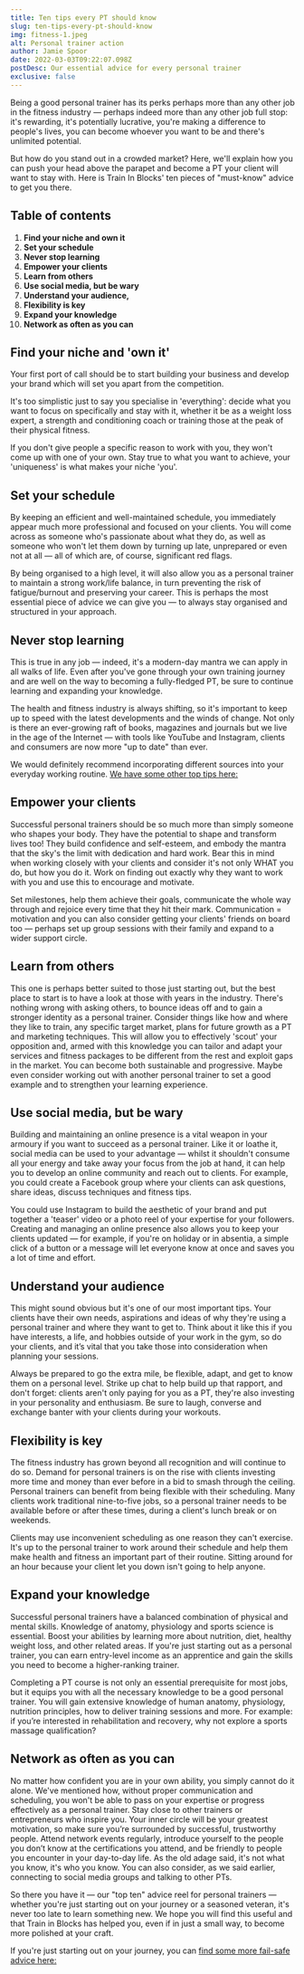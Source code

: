 ```yaml
---
title: Ten tips every PT should know
slug: ten-tips-every-pt-should-know
img: fitness-1.jpeg
alt: Personal trainer action
author: Jamie Spoor
date: 2022-03-03T09:22:07.098Z
postDesc: Our essential advice for every personal trainer
exclusive: false
---
```

Being a good personal trainer has its perks perhaps more than any other job in the fitness industry  — perhaps indeed more than any other job full stop: it's rewarding, it's potentially lucrative, you're making a difference to people's lives, you can become whoever you want to be and there's unlimited potential.

But how do you stand out in a crowded market? Here, we'll explain how you can push your head above the parapet and become a PT your client will want to stay with. Here is Train In Blocks' ten pieces of "must-know" advice to get you there.

## Table of contents

1. **Find your niche and own it**
2. **Set your schedule**
3. **Never stop learning**
4. **Empower your clients**
5. **Learn from others**
6. **Use social media, but be wary**
7. **Understand your audience,**
8. **Flexibility is key**
9. **Expand your knowledge**
10. **Network as often as you can**

## Find your niche and 'own it'

Your first port of call should be to start building your business and develop your brand which will set you apart from the competition.

It's too simplistic just to say you specialise in 'everything': decide what you want to focus on specifically and stay with it, whether it be as a weight loss expert, a strength and conditioning coach or training those at the peak of their physical fitness. 

If you don't give people a specific reason to work with you, they won't come up with one of your own. Stay true to what you want to achieve, your 'uniqueness' is what makes your niche 'you'.

## Set your schedule

By keeping an efficient and well-maintained schedule, you immediately appear much more professional and focused on your clients. You will come across as someone who's passionate about what they do, as well as someone who won't let them down by turning up late, unprepared or even not at all — all of which are, of course, significant red flags.

By being organised to a high level, it will also allow you as a personal trainer to maintain a strong work/life balance, in turn preventing the risk of fatigue/burnout and preserving your career. This is perhaps the most essential piece of advice we can give you — to always stay organised and structured in your approach.

## Never stop learning

This is true in any job — indeed, it's a modern-day mantra we can apply in all walks of life. Even after you've gone through your own training journey and are well on the way to becoming a fully-fledged PT, be sure to continue learning and expanding your knowledge. 

The health and fitness industry is always shifting, so it's important to keep up to speed with the latest developments and the winds of change. Not only is there an ever-growing raft of books, magazines and journals but we live in the age of the Internet — with tools like YouTube and Instagram, clients and consumers are now more "up to date" than ever. 

We would definitely recommend incorporating different sources into your everyday working routine. [We have some other top tips here:](https://traininblocks.com/blog/so-you-want-to-become-a-better-pt/)

## Empower your clients

Successful personal trainers should be so much more than simply someone who shapes your body. They have the potential to shape and transform lives too! They build confidence and self-esteem, and embody the mantra that the sky's the limit with dedication and hard work. Bear this in mind when working closely with your clients and consider it's not only WHAT you do, but how you do it. Work on finding out exactly why they want to work with you and use this to encourage and motivate.

Set milestones, help them achieve their goals, communicate the whole way through and rejoice every time that they hit their mark. Communication = motivation and you can also consider getting your clients' friends on board too — perhaps set up group sessions with their family and expand to a wider support circle.

<markdown-image src="running-group.jpeg" alt="Running group"></markdown-image>

## Learn from others

This one is perhaps better suited to those just starting out, but the best place to start is to have a look at those with years in the industry. There's nothing wrong with asking others, to bounce ideas off and to gain a stronger identity as a personal trainer. Consider things like how and where they like to train, any specific target market, plans for future growth as a PT and marketing techniques. 
This will allow you to effectively 'scout' your opposition and, armed with this knowledge you can tailor and adapt your services and fitness packages to be different from the rest and exploit gaps in the market. You can become both sustainable and progressive. Maybe even consider working out with another personal trainer to set a good example and to strengthen your learning experience.

## Use social media, but be wary

Building and maintaining an online presence is a vital weapon in your armoury if you want to succeed as a personal trainer. Like it or loathe it, social media can be used to your advantage — whilst it shouldn't consume all your energy and take away your focus from the job at hand, it can help you to develop an online community and reach out to clients. For example, you could create a Facebook group where your clients can ask questions, share ideas, discuss techniques and fitness tips. 

You could use Instagram to build the aesthetic of your brand and put together a 'teaser' video or a photo reel of your expertise for your followers. 
Creating and managing an online presence also allows you to keep your clients updated — for example, if you're on holiday or in absentia, a simple click of a button or a message will let everyone know at once and saves you a lot of time and effort.

## Understand your audience

This might sound obvious but it's one of our most important tips. Your clients have their own needs, aspirations and ideas of why they're using a personal trainer and where they want to get to. Think about it like this if you have interests, a life, and hobbies outside of your work in the gym, so do your clients, and it’s vital that you take those into consideration when planning your sessions.

Always be prepared to go the extra mile, be flexible, adapt, and get to know them on a personal level. Strike up chat to help build up that rapport, and don't forget: clients aren't only paying for you as a PT, they're also investing in your personality and enthusiasm. Be sure to laugh, converse and exchange banter with your clients during your workouts.

## Flexibility is key

The fitness industry has grown beyond all recognition and will continue to do so. Demand for personal trainers is on the rise with clients investing more time and money than ever before in a bid to smash through the ceiling.
Personal trainers can benefit from being flexible with their scheduling. Many clients work traditional nine-to-five jobs, so a personal trainer needs to be available before or after these times, during a client's lunch break or on weekends.

Clients may use inconvenient scheduling as one reason they can't exercise. It's up to the personal trainer to work around their schedule and help them make health and fitness an important part of their routine. Sitting around for an hour because your client let you down isn't going to help anyone.

<markdown-image src="stretch.jpeg" alt="Man stretching on a running track"></markdown-image>

## Expand your knowledge

Successful personal trainers have a balanced combination of physical and mental skills. Knowledge of anatomy, physiology and sports science is essential. Boost your abilities by learning more about nutrition, diet, healthy weight loss, and other related areas. If you're just starting out as a personal trainer, you can earn entry-level income as an apprentice and gain the skills you need to become a higher-ranking trainer.

Completing a PT course is not only an essential prerequisite for most jobs, but it equips you with all the necessary knowledge to be a good personal trainer. You will gain extensive knowledge of human anatomy, physiology, nutrition principles, how to deliver training sessions and more. For example: if you’re interested in rehabilitation and recovery, why not explore a sports massage qualification?

## Network as often as you can

No matter how confident you are in your own ability, you simply cannot do it alone. We've mentioned how, without proper communication and scheduling, you won't be able to pass on your expertise or progress effectively as a personal trainer. Stay close to other trainers or entrepreneurs who inspire you. Your inner circle will be your greatest motivation, so make sure you’re surrounded by successful, trustworthy people. Attend network events regularly, introduce yourself to the people you don’t know at the certifications you attend, and be friendly to people you encounter in your day-to-day life. As the old adage said, it's not what you know, it's who you know. You can also consider, as we said earlier, connecting to social media groups and talking to other PTs.

So there you have it — our "top ten" advice reel for personal trainers — whether you're just starting out on your journey or a seasoned veteran, it's never too late to learn something new. We hope you will find this useful and that Train in Blocks has helped you, even if in just a small way, to become more polished at your craft.

If you're just starting out on your journey, you can [find some more fail-safe advice here: ](https://origympersonaltrainercourses.co.uk/blog/personal-trainer-tips-for-beginners)
